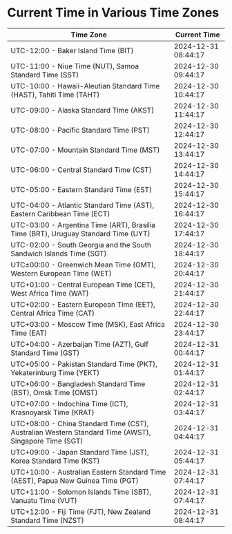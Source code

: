 # Current Time in Various Time Zones

| Time Zone | Current Time |
|-----------|--------------|
| UTC-12:00 - Baker Island Time (BIT) | 2024-12-31 08:44:17 |
| UTC-11:00 - Niue Time (NUT), Samoa Standard Time (SST) | 2024-12-30 09:44:17 |
| UTC-10:00 - Hawaii-Aleutian Standard Time (HAST), Tahiti Time (TAHT) | 2024-12-30 10:44:17 |
| UTC-09:00 - Alaska Standard Time (AKST) | 2024-12-30 11:44:17 |
| UTC-08:00 - Pacific Standard Time (PST) | 2024-12-30 12:44:17 |
| UTC-07:00 - Mountain Standard Time (MST) | 2024-12-30 13:44:17 |
| UTC-06:00 - Central Standard Time (CST) | 2024-12-30 14:44:17 |
| UTC-05:00 - Eastern Standard Time (EST) | 2024-12-30 15:44:17 |
| UTC-04:00 - Atlantic Standard Time (AST), Eastern Caribbean Time (ECT) | 2024-12-30 16:44:17 |
| UTC-03:00 - Argentina Time (ART), Brasília Time (BRT), Uruguay Standard Time (UYT) | 2024-12-30 17:44:17 |
| UTC-02:00 - South Georgia and the South Sandwich Islands Time (SGT) | 2024-12-30 18:44:17 |
| UTC±00:00 - Greenwich Mean Time (GMT), Western European Time (WET) | 2024-12-30 20:44:17 |
| UTC+01:00 - Central European Time (CET), West Africa Time (WAT) | 2024-12-30 21:44:17 |
| UTC+02:00 - Eastern European Time (EET), Central Africa Time (CAT) | 2024-12-30 22:44:17 |
| UTC+03:00 - Moscow Time (MSK), East Africa Time (EAT) | 2024-12-30 23:44:17 |
| UTC+04:00 - Azerbaijan Time (AZT), Gulf Standard Time (GST) | 2024-12-31 00:44:17 |
| UTC+05:00 - Pakistan Standard Time (PKT), Yekaterinburg Time (YEKT) | 2024-12-31 01:44:17 |
| UTC+06:00 - Bangladesh Standard Time (BST), Omsk Time (OMST) | 2024-12-31 02:44:17 |
| UTC+07:00 - Indochina Time (ICT), Krasnoyarsk Time (KRAT) | 2024-12-31 03:44:17 |
| UTC+08:00 - China Standard Time (CST), Australian Western Standard Time (AWST), Singapore Time (SGT) | 2024-12-31 04:44:17 |
| UTC+09:00 - Japan Standard Time (JST), Korea Standard Time (KST) | 2024-12-31 05:44:17 |
| UTC+10:00 - Australian Eastern Standard Time (AEST), Papua New Guinea Time (PGT) | 2024-12-31 07:44:17 |
| UTC+11:00 - Solomon Islands Time (SBT), Vanuatu Time (VUT) | 2024-12-31 07:44:17 |
| UTC+12:00 - Fiji Time (FJT), New Zealand Standard Time (NZST) | 2024-12-31 08:44:17 |
